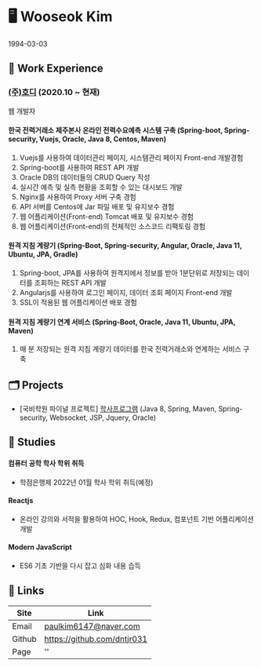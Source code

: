 # 🖥 Wooseok Kim
1994-03-03


## 💼 Work Experience
### [(주)호디][hodilink] (2020.10 ~ 현재)
웹 개발자

#### 한국 전력거래소 제주본사 온라인 전력수요예측 시스템 구축 (Spring-boot, Spring-security, Vuejs, Oracle, Java 8, Centos, Maven)
1) Vuejs를 사용하여 데이터관리 페이지, 시스템관리 페이지 Front-end 개발경험
2) Spring-boot를 사용하여 REST API 개발
3) Oracle DB의 데이터들의 CRUD Query 작성
4) 실시간 예측 및 실측 현황을 조회할 수 있는 대시보드 개발
5) Nginx를 사용하여 Proxy 서버 구축 경험
6) API 서버를 Centos에 Jar 파일 배포 및 유지보수 경험
7) 웹 어플리케이션(Front-end) Tomcat 배포 및 유지보수 경험
8) 웹 어플리케이션(Front-end)의 전체적인 소스코드 리팩토링 경험

#### 원격 지침 계량기 (Spring-Boot, Spring-security, Angular, Oracle, Java 11, Ubuntu, JPA, Gradle)
1) Spring-boot, JPA를 사용하여 원격지에서 정보를 받아 1분단위로 저장되는 데이터를 조회하는 REST API 개발
2) Angularjs를 사용하여 로그인 페이지, 데이터 조회 페이지 Front-end 개발
3) SSL이 적용된 웹 어플리케이션 배포 경험

#### 원격 지침 계량기 연계 서비스 (Spring-Boot, Oracle, Java 11, Ubuntu, JPA, Maven)
1) 매 분 저장되는 원격 지침 계량기 데이터를 한국 전력거래소와 연계하는 서비스 구축

## 🗂 Projects
- [국비학원 파이널 프로젝트] [학사프로그램][portallink] (Java 8, Spring, Maven, Spring-security, Websocket, JSP, Jquery, Oracle)


## 📖 Studies
#### 컴퓨터 공학 학사 학위 취득
- 학점은행제 2022년 01월 학사 학위 취득(예정)
#### Reactjs
- 온라인 강의와 서적을 활용하여 HOC, Hook, Redux, 컴포넌트 기반 어플리케이션 개발 
#### Modern JavaScript
- ES6 기초 기반을 다시 잡고 심화 내용 습득

## 🔗 Links
Site |	Link
--- | ---
Email |	paulkim6147@naver.com
Github |	https://github.com/dntjr031
Page |	''


<!-- Link list -->
[hodilink]: http://www.hodi.co.kr/ "Go Hodi"
[portallink]: https://github.com/FinalProjectTeam2/portal "Go portal"
